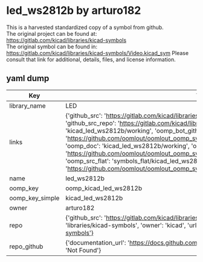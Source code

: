 # led_ws2812b by arturo182  
This is a harvested standardized copy of a symbol from github.  
The original project can be found at:  
https://gitlab.com/kicad/libraries/kicad-symbols  
The original symbol can be found in:
https://gitlab.com/kicad/libraries/kicad-symbols/Video.kicad_sym
Please consult that link for additional, details, files, and license information.  
## yaml dump  
| Key | Value |  
| --- | --- |  
| library_name | LED |  
| links | {'github_src': 'https://gitlab.com/kicad/libraries/kicad-symbols/Video.kicad_sym', 'github_src_repo': 'https://gitlab.com/kicad/libraries/kicad-symbols', 'oomp_bot': 'kicad_led_ws2812b/working', 'oomp_bot_github': 'https://github.com/oomlout/oomlout_oomp_symbol_bot/tree/main/kicad_led_ws2812b/working', 'oomp_doc': 'kicad_led_ws2812b/working', 'oomp_doc_github': 'https://github.com/oomlout/oomlout_oomp_symbol_doc/tree/main/kicad_led_ws2812b/working', 'oomp_src_flat': 'symbols_flat/kicad_led_ws2812b/working', 'oomp_src_flat_github': 'https://github.com/oomlout/oomlout_oomp_symbol_src/tree/main/kicad_led_ws2812b/working'} |  
| name | led_ws2812b |  
| oomp_key | oomp_kicad_led_ws2812b |  
| oomp_key_simple | kicad_led_ws2812b |  
| owner | arturo182 |  
| repo | {'github_src': 'https://gitlab.com/kicad/libraries/kicad-symbols/Video.kicad_sym', 'name': 'libraries/kicad-symbols', 'owner': 'kicad', 'url': 'https://gitlab.com/kicad/libraries/kicad-symbols'} |  
| repo_github | {'documentation_url': 'https://docs.github.com/rest/repos/repos#get-a-repository', 'message': 'Not Found'} |  

